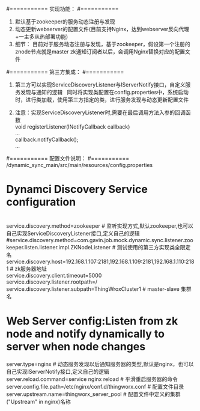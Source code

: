 #===========
实现功能：
#===========
1. 默认基于zookeeper的服务动态注册与发现
2. 动态更新webserver的配置文件(目前支持Nginx，达到webserver反向代理+一主多从热部署功能)
3. 细节：
   目前对于服务动态注册与发现，基于zookeeper，假设第一个注册的znode节点就是master
   zk通知订阅者以后，会调用Nginx替换对应的配置文件

#===========
第三方集成：
#===========
1. 第三方可以实现ServiceDiscoveryListener与IServerNotify接口，自定义服务发现与通知的逻辑
   同时将实现类配置在config.properties中，系统启动时，进行类加载，使用第三方指定的类，进行服务发现与动态更新配置文件

2. 注意：实现ServiceDiscoveryListener时,需要在最后调用方法入参的回调函数 <br />
   void registerListener(INotifyCallback callback) <br />
   ... <br />
   callback.notifyCallback(); <br />
   ... <br />



#===========
配置文件说明：
#===========
/dynamic_sync_main/src/main/resources/config.properties <br />

# Dynamci Discovery Service configuration
<br />
service.discovery.method=zookeeper                                                                               # 监听实现方式,默认zookeeper,也可以自己实现ServiceDiscoveryListener接口,定义自己的逻辑 <br />
#service.discovery.method=com.gavin.job.mock.dynamic.sync.listener.zookeeper.listen.listener.impl.ZKNodeListener # 测试使用的第三方实现类全限定名 <br />
service.discovery.host=192.168.1.107:2181,192.168.1.109:2181,192.168.1.110:2181                                  # zk服务器地址 <br />
service.discovery.client.timeout=5000    <br />
service.discovery.listener.rootpath=/
service.discovery.listener.subpath=ThingWroxCluster1								 # master-slave 集群名


# Web Server config:Listen from zk node and notify dynamically to server when node changes <br />
server.type=nginx												 # 动态服务发现以后通知服务器的类型,默认是nginx，也可以自己实现IServerNotify接口,定义自己的逻辑<br />
server.reload.command=service nginx reload									 # 平滑重启服务器的命令<br />
server.config.file.path=/etc/nginx/conf.d/thingworx.conf							 #  配置文件目录<br />
server.upstream.name=thingworx_server_pool									 #  配置文件中定义的集群("Upstream" in nginx)名称<br />


